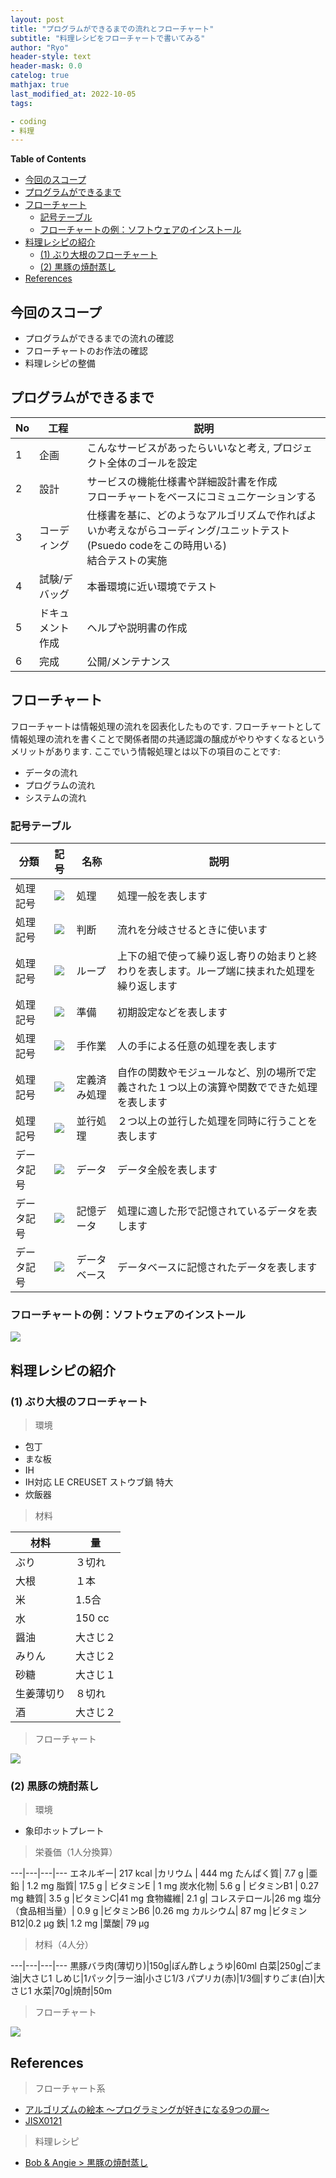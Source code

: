 ```yaml
---
layout: post
title: "プログラムができるまでの流れとフローチャート"
subtitle: "料理レシピをフローチャートで書いてみる"
author: "Ryo"
header-style: text
header-mask: 0.0
catelog: true
mathjax: true
last_modified_at: 2022-10-05
tags:

- coding
- 料理
---
```


**Table of Contents**
<!-- START doctoc generated TOC please keep comment here to allow auto update -->
<!-- DON'T EDIT THIS SECTION, INSTEAD RE-RUN doctoc TO UPDATE -->

- [今回のスコープ](#%E4%BB%8A%E5%9B%9E%E3%81%AE%E3%82%B9%E3%82%B3%E3%83%BC%E3%83%97)
- [プログラムができるまで](#%E3%83%97%E3%83%AD%E3%82%B0%E3%83%A9%E3%83%A0%E3%81%8C%E3%81%A7%E3%81%8D%E3%82%8B%E3%81%BE%E3%81%A7)
- [フローチャート](#%E3%83%95%E3%83%AD%E3%83%BC%E3%83%81%E3%83%A3%E3%83%BC%E3%83%88)
  - [記号テーブル](#%E8%A8%98%E5%8F%B7%E3%83%86%E3%83%BC%E3%83%96%E3%83%AB)
  - [フローチャートの例：ソフトウェアのインストール](#%E3%83%95%E3%83%AD%E3%83%BC%E3%83%81%E3%83%A3%E3%83%BC%E3%83%88%E3%81%AE%E4%BE%8B%E3%82%BD%E3%83%95%E3%83%88%E3%82%A6%E3%82%A7%E3%82%A2%E3%81%AE%E3%82%A4%E3%83%B3%E3%82%B9%E3%83%88%E3%83%BC%E3%83%AB)
- [料理レシピの紹介](#%E6%96%99%E7%90%86%E3%83%AC%E3%82%B7%E3%83%94%E3%81%AE%E7%B4%B9%E4%BB%8B)
  - [(1) ぶり大根のフローチャート](#1-%E3%81%B6%E3%82%8A%E5%A4%A7%E6%A0%B9%E3%81%AE%E3%83%95%E3%83%AD%E3%83%BC%E3%83%81%E3%83%A3%E3%83%BC%E3%83%88)
  - [(2) 黒豚の焼酎蒸し](#2-%E9%BB%92%E8%B1%9A%E3%81%AE%E7%84%BC%E9%85%8E%E8%92%B8%E3%81%97)
- [References](#references)

<!-- END doctoc generated TOC please keep comment here to allow auto update -->


## 今回のスコープ

- プログラムができるまでの流れの確認
- フローチャートのお作法の確認
- 料理レシピの整備

## プログラムができるまで

|No|工程|説明|
|---|---|---|
|1|企画|こんなサービスがあったらいいなと考え, プロジェクト全体のゴールを設定|
|2|設計|サービスの機能仕様書や詳細設計書を作成<br>フローチャートをベースにコミュニケーションする|
|3|コーディング|仕様書を基に、どのようなアルゴリズムで作ればよいか考えながらコーディング/ユニットテスト(Psuedo codeをこの時用いる)<br> 結合テストの実施|
|4|試験/デバッグ|本番環境に近い環境でテスト|
|5|ドキュメント作成|ヘルプや説明書の作成|
|6|完成|公開/メンテナンス|

## フローチャート

フローチャートは情報処理の流れを図表化したものです. フローチャートとして情報処理の流れを書くことで関係者間の共通認識の醸成がやりやすくなるというメリットがあります. ここでいう情報処理とは以下の項目のことです:

- データの流れ
- プログラムの流れ
- システムの流れ

### 記号テーブル

|分類|記号|名称|説明|
|---|:---:|---|---|
|処理記号|<img src="https://raw.githubusercontent.com/ryonakimageserver/omorikaizuka/master/flowchart/20210111-flowchart-process.png">|処理|処理一般を表します|
|処理記号|<img src="https://raw.githubusercontent.com/ryonakimageserver/omorikaizuka/master/flowchart/20210111-flowchart-casewhen.png">|判断|流れを分岐させるときに使います|
|処理記号|<img src="https://raw.githubusercontent.com/ryonakimageserver/omorikaizuka/master/flowchart/20210111-flowchart-loop.png">|ループ|上下の組で使って繰り返し寄りの始まりと終わりを表します。ループ端に挟まれた処理を繰り返します|
|処理記号|<img src="https://raw.githubusercontent.com/ryonakimageserver/omorikaizuka/master/flowchart/20210111-flowchart-initial.png">|準備|初期設定などを表します|
|処理記号|<img src="https://raw.githubusercontent.com/ryonakimageserver/omorikaizuka/master/flowchart/20210111-flowchart-manualoperation.png">|手作業|人の手による任意の処理を表します|
|処理記号|<img src="https://raw.githubusercontent.com/ryonakimageserver/omorikaizuka/master/flowchart/20210111-flowchart-definedprocess.png">|定義済み処理|自作の関数やモジュールなど、別の場所で定義された１つ以上の演算や関数でできた処理を表します|
|処理記号|<img src="https://raw.githubusercontent.com/ryonakimageserver/omorikaizuka/master/flowchart/20210111-flowchart-parallelmode.png">|並行処理|２つ以上の並行した処理を同時に行うことを表します|
|データ記号|<img src="https://raw.githubusercontent.com/ryonakimageserver/omorikaizuka/master/flowchart/20210111-flowchart-data.png">|データ|データ全般を表します|
|データ記号|<img src="https://raw.githubusercontent.com/ryonakimageserver/omorikaizuka/master/flowchart/20210111-flowchart-datainmemory.png">|記憶データ|処理に適した形で記憶されているデータを表します|
|データ記号|<img src="https://raw.githubusercontent.com/ryonakimageserver/omorikaizuka/master/flowchart/20210111-flowchart-database.png">|データベース|データベースに記憶されたデータを表します|


### フローチャートの例：ソフトウェアのインストール

<img src="https://github.com/ryonakimageserver/omorikaizuka/blob/master/flowchart/20210111-flowchart-example01.png?raw=true">

## 料理レシピの紹介
### (1) ぶり大根のフローチャート

> 環境

- 包丁
- まな板
- IH
- IH対応 LE CREUSET ストウブ鍋 特大
- 炊飯器

> 材料

|材料|量|
|---|---|
|ぶり|３切れ|
|大根|１本|
|米|1.5合|
|水|150 cc|
|醤油|大さじ２|
|みりん|大さじ２|
|砂糖|大さじ１|
|生姜薄切り|８切れ|
|酒|大さじ２|

> フローチャート

<img src="https://github.com/ryonakimageserver/omorikaizuka/blob/master/flowchart/20210111-flowchart-buridaikon.png?raw=true">

### (2) 黒豚の焼酎蒸し

> 環境

- 象印ホットプレート

> 栄養価（1人分換算）

---|---|---|---
エネルギー|	217 kcal	|カリウム | 444 mg
たんぱく質|	7.7 g	|亜鉛 | 1.2 mg
脂質|	17.5 g |	ビタミンE | 1 mg
炭水化物|	5.6 g |	ビタミンB1 | 0.27 mg
糖質|	3.5 g	|ビタミンC|41 mg
食物繊維|	2.1 g|	コレステロール|26 mg
塩分（食品相当量）|	0.9 g	|ビタミンB6	|0.26 mg
カルシウム|	87 mg	|ビタミンB12|0.2 μg
鉄|	1.2 mg	|葉酸|	79 μg


> 材料（4人分）

---|---|---|---
黒豚バラ肉(薄切り)|150g|ぽん酢しょうゆ|60ml
白菜|250g|ごま油|大さじ1
しめじ|1パック|ラー油|小さじ1/3
パプリカ(赤)|1/3個|すりごま(白)|大さじ1
水菜|70g|焼酎|50m

> フローチャート

<img src="https://github.com/ryonakimageserver/omorikaizuka/blob/master/%E3%83%96%E3%83%AD%E3%82%B0%E7%94%A8/%E6%96%99%E7%90%86%E3%83%AC%E3%82%B7%E3%83%94/%E9%BB%92%E9%85%A2%E8%B1%9A%E7%84%BC%E9%85%8E%E8%92%B8%E3%81%97.png?raw=true">


## References

> フローチャート系

- [アルゴリズムの絵本 ～プログラミングが好きになる9つの扉～ ](https://www.cosc.canterbury.ac.nz/tim.bell)
- [JISX0121](https://www.jisc.go.jp/app/jis/general/GnrViewerLogIn?logIn)

> 料理レシピ

- [Bob & Angie > 黒豚の焼酎蒸し](https://www.bob-an.com/recipes/40866.html)
